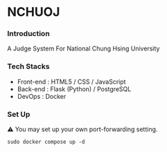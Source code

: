# NCHUOJ

### Introduction
A Judge System For National Chung Hsing University

### Tech Stacks
- Front-end : HTML5 / CSS / JavaScript
- Back-end : Flask (Python) / PostgreSQL
- DevOps : Docker

### Set Up

⚠️ You may set up your own port-forwarding setting.


```
sudo docker compose up -d
```
